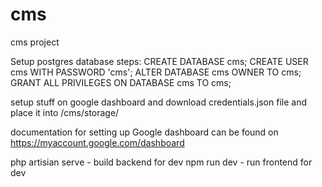 # cms
cms project

Setup postgres database steps: 
CREATE DATABASE cms;
CREATE USER cms WITH PASSWORD 'cms';
ALTER DATABASE cms OWNER TO cms;
GRANT ALL PRIVILEGES ON DATABASE cms TO cms;

setup stuff on google dashboard and download credentials.json file and place it into /cms/storage/

documentation for setting up Google dashboard can be found on https://myaccount.google.com/dashboard

php artisian serve - build backend for dev
npm run dev - run frontend for dev
